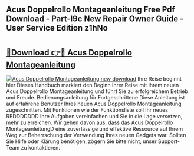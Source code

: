 ## Acus Doppelrollo Montageanleitung Free Pdf Download - Part-I9c New Repair Owner Guide - User Service Edition z1hNo

# <h2><a href="http://df7tq4.blite.top/?on=Acus+Doppelrollo+Montageanleitung">🔗Download 👉🔴 Acus Doppelrollo Montageanleitung</a></h2>

[![Acus Doppelrollo Montageanleitung new download](https://i.imgur.com/lujVjoI.png)](http://df7tq4.blite.top/?on=Acus+Doppelrollo+Montageanleitung)
Ihre Reise beginnt hier Dieses Handbuch markiert den Beginn Ihrer Reise mit Ihrem neuen Acus Doppelrollo Montageanleitung und führt Sie zu erfolgreichem Betrieb und Freude. Bedienungsanleitung für Fortgeschrittene Diese Anleitung ist auf erfahrene Benutzer Ihres neuen Acus Doppelrollo Montageanleitung zugeschnitten. Mit Funktionen wie der Funktionsliste soll Ihr neues REDDDDDDD Ihre Aufgaben vereinfachen und Sie in die Lage versetzen, mehr zu erreichen. Wir gehen davon aus, dass das Acus Doppelrollo MontageanleitungD eine zuverlässige und effektive Ressource auf Ihrem Weg zur Beherrschung der Verwendung Ihres neuen Gadgets war. Sollten Sie Hilfe oder Klärung benötigen, zögern Sie bitte nicht, unser Support-Team zu kontaktieren.

